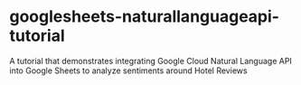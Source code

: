 # googlesheets-naturallanguageapi-tutorial
A tutorial that demonstrates integrating Google Cloud Natural Language API into Google Sheets to analyze sentiments around Hotel Reviews
